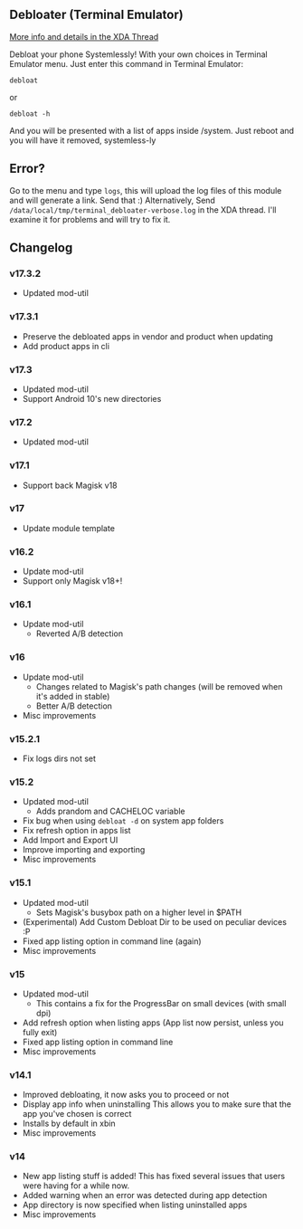 ## Debloater (Terminal Emulator)
[More info and details in the XDA Thread](https://forum.xda-developers.com/apps/magisk/module-terminal-debloater-debloat-t3584163)

 Debloat your phone Systemlessly!
 With your own choices in Terminal Emulator menu.
 Just enter this command in Terminal Emulator:

	debloat
	
or

	debloat -h
	
 And you will be presented with a list of apps inside /system.
 Just reboot and you will have it removed, systemless-ly
 
## Error?
 Go to the menu and type `logs`, this will upload the log files of this module and will generate a link. Send that :)
 Alternatively, Send `/data/local/tmp/terminal_debloater-verbose.log` in the XDA thread. I'll examine it for problems and will try to fix it.

## Changelog

### v17.3.2
* Updated mod-util
### v17.3.1
* Preserve the debloated apps in vendor and product when updating
* Add product apps in cli
### v17.3
* Updated mod-util
* Support Android 10's new directories
### v17.2
* Updated mod-util
### v17.1
* Support back Magisk v18
### v17
* Update module template
### v16.2
* Update mod-util
* Support only Magisk v18+!
### v16.1
* Update mod-util
  * Reverted A/B detection
### v16
* Update mod-util
  * Changes related to Magisk's path changes (will be removed when it's added in stable)
  * Better A/B detection
* Misc improvements
### v15.2.1
* Fix logs dirs not set
### v15.2
* Updated mod-util
  * Adds prandom and CACHELOC variable
* Fix bug when using `debloat -d` on system app folders
* Fix refresh option in apps list
* Add Import and Export UI
* Improve importing and exporting
* Misc improvements
### v15.1
* Updated mod-util
  * Sets Magisk's busybox path on a higher level in $PATH
* (Experimental) Add Custom Debloat Dir to be used on peculiar devices :P
* Fixed app listing option in command line (again)
* Misc improvements
### v15
* Updated mod-util
  * This contains a fix for the ProgressBar on small devices (with small dpi)
* Add refresh option when listing apps (App list now persist, unless you fully exit)
* Fixed app listing option in command line
* Misc improvements
### v14.1
* Improved debloating, it now asks you to proceed or not
* Display app info when uninstalling
  This allows you to make sure that the app you've chosen is correct
* Installs by default in xbin
* Misc improvements
### v14
* New app listing stuff is added! This has fixed several issues that users were having for a while now.
* Added warning when an error was detected during app detection
* App directory is now specified when listing uninstalled apps
* Misc improvements
